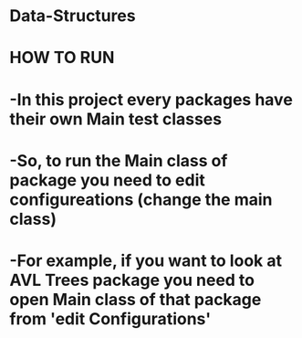 # Data-Structures
# HOW TO RUN
# -In this project every packages have their own Main test classes
# -So, to run the Main class of package  you need to edit configureations (change the main class)
# -For example, if you want to look at AVL Trees package you need to open Main class of that package from 'edit Configurations' 
